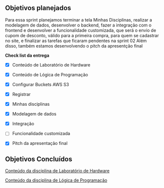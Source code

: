 ## Objetivos planejados
Para essa sprint planejamos terminar a tela Minhas Disciplinas, realizar a modelagem de dados, desenvolver o backend, fazer a integração com o frontend e desenvolver a funcionalidade customizada, que será o envio de cupom de desconto, válido para a primeira compra, para quem se cadastrar no site, e finalizar as tarefas que ficaram pendentes na sprint 02 
Além disso, também estamos desenvolvendo o pitch da apresentção final


**Check list da entrega**
- [X] Conteúdo de Laboratório de Hardware
- [X] Conteúdo de Lógica de Programação
- [X] Configurar Buckets AWS S3
- [X] Registrar
- [X] Minhas disciplinas
- [X] Modelagem de dados
- [X] Integração
- [ ] Funcionalidade customizada
- [X] Pitch da apresentação final



## Objetivos Concluídos

[Conteúdo da disciplina de Laboratório de Hardware](https://github.com/PI-Grupo-3/prot-tipo/blob/master/Conte%C3%BAdo%20das%20Disciplinas/Hardware.pdf)

[Conteúdo da disciplina de Lógica de Programação]()



